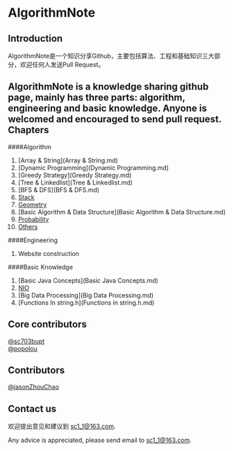 AlgorithmNote
=============
Introduction
------------
AlgorithmNote是一个知识分享Github，主要包括算法、工程和基础知识三大部分，欢迎任何人发送Pull Request。  

AlgorithmNote is a knowledge sharing github page, mainly has three parts: algorithm, engineering and basic knowledge.
Anyone is welcomed and encouraged to send pull request.
Chapters
------------
####Algorithm
1. [Array & String](Array & String.md)
2. [Dynamic Programming](Dynamic Programming.md)  
3. [Greedy Strategy](Greedy Strategy.md)  
4. [Tree & Linkedlist](Tree & Linkedlist.md)  
5. [BFS & DFS](BFS & DFS.md)
6. [Stack](Stack.md)
7. [Geometry](Geometry.md)
8. [Basic Algorithm & Data Structure](Basic Algorithm & Data Structure.md)  
9. [Probability](Probability.md)
10. [Others](Others.md)  

####Engineering
1. Website construction  

####Basic Knowledge
1. [Basic Java Concepts](Basic Java Concepts.md) 
2. [NIO](NIO.md)
3. [Big Data Processing](Big Data Processing.md)
4. [Functions In string.h](Functions in string.h.md)

Core contributors
------------
[@sc703bupt](https://github.com/sc703bupt)  
[@popolou](https://github.com/popolou)

Contributors
------------
[@jasonZhouChao](https://github.com/jasonZhouChao)  

Contact us
------------
欢迎提出意见和建议到 sc1_1@163.com.  

Any advice is appreciated, please send email to sc1_1@163.com.

